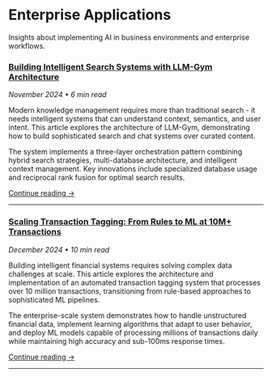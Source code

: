 # Enterprise Applications

Insights about implementing AI in business environments and enterprise workflows.

### [Building Intelligent Search Systems with LLM-Gym Architecture](../llm-gym-architecture.md)
*November 2024 • 6 min read*

Modern knowledge management requires more than traditional search - it needs intelligent systems that can understand context, semantics, and user intent. This article explores the architecture of LLM-Gym, demonstrating how to build sophisticated search and chat systems over curated content.

The system implements a three-layer orchestration pattern combining hybrid search strategies, multi-database architecture, and intelligent context management. Key innovations include specialized database usage and reciprocal rank fusion for optimal search results.

[Continue reading →](../llm-gym-architecture.md)

---

### [Scaling Transaction Tagging: From Rules to ML at 10M+ Transactions](../transaction-tagging-ml.md)
*December 2024 • 10 min read*

Building intelligent financial systems requires solving complex data challenges at scale. This article explores the architecture and implementation of an automated transaction tagging system that processes over 10 million transactions, transitioning from rule-based approaches to sophisticated ML pipelines.

The enterprise-scale system demonstrates how to handle unstructured financial data, implement learning algorithms that adapt to user behavior, and deploy ML models capable of processing millions of transactions daily while maintaining high accuracy and sub-100ms response times.

[Continue reading →](../transaction-tagging-ml.md)

---